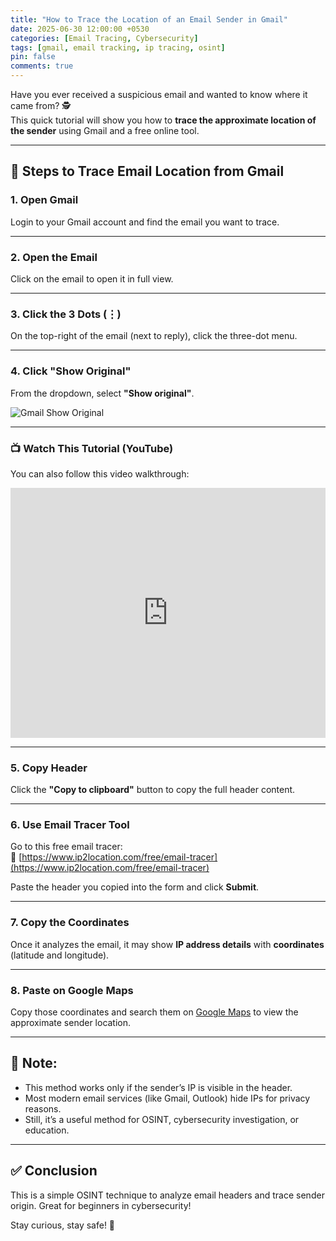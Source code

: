 ```yaml
---
title: "How to Trace the Location of an Email Sender in Gmail"
date: 2025-06-30 12:00:00 +0530
categories: [Email Tracing, Cybersecurity]
tags: [gmail, email tracking, ip tracing, osint]
pin: false
comments: true
---
```


Have you ever received a suspicious email and wanted to know where it came from? 🕵️  
This quick tutorial will show you how to **trace the approximate location of the sender** using Gmail and a free online tool.

---

## 📩 Steps to Trace Email Location from Gmail

### 1. Open Gmail

Login to your Gmail account and find the email you want to trace.

---

### 2. Open the Email

Click on the email to open it in full view.

---

### 3. Click the 3 Dots (⋮)

On the top-right of the email (next to reply), click the three-dot menu.

---

### 4. Click "Show Original"

From the dropdown, select **"Show original"**.

![Gmail Show Original](![17512838935265128874604038441716](https://github.com/user-attachments/assets/47ff11e7-f113-43da-bc36-cebc234dedea)
)

---

### 📺 Watch This Tutorial (YouTube)

You can also follow this video walkthrough:

<div align="center">
  <iframe width="100%" height="400" src="https://www.youtube.com/embed/gJQZ807v5nc" title="Trace Email Location in Gmail" frameborder="0" allowfullscreen></iframe>
</div>

---

### 5. Copy Header

Click the **"Copy to clipboard"** button to copy the full header content.

---

### 6. Use Email Tracer Tool

Go to this free email tracer:  
🔗 [https://www.ip2location.com/free/email-tracer](https://www.ip2location.com/free/email-tracer)

Paste the header you copied into the form and click **Submit**.

---

### 7. Copy the Coordinates

Once it analyzes the email, it may show **IP address details** with **coordinates** (latitude and longitude).

---

### 8. Paste on Google Maps

Copy those coordinates and search them on [Google Maps](https://maps.google.com) to view the approximate sender location.

---

## 🛑 Note:

- This method works only if the sender’s IP is visible in the header.  
- Most modern email services (like Gmail, Outlook) hide IPs for privacy reasons.  
- Still, it’s a useful method for OSINT, cybersecurity investigation, or education.

---

## ✅ Conclusion

This is a simple OSINT technique to analyze email headers and trace sender origin. Great for beginners in cybersecurity!

Stay curious, stay safe! 🔐
